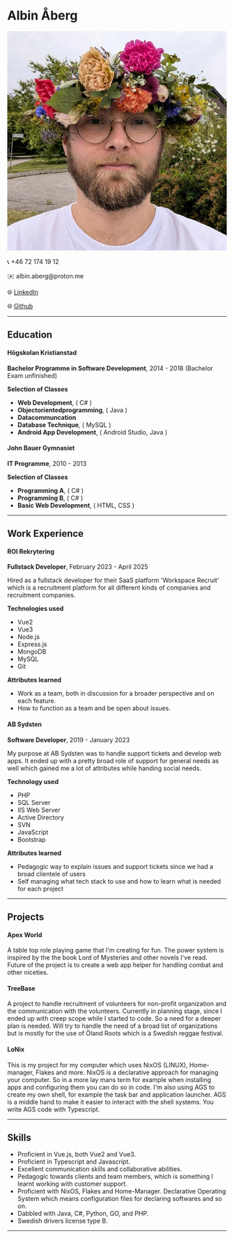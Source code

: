 # Albin Åberg

<div class="cv-header">
  <div class="cv-header--left">
    <img src="assets/profile-picture.jpg" alt="Profile Picture" class="cv-header--profile-img">
  </div>
  <div class="cv-header--right">
	<p>📞 +46 72 174 19 12</p>
	<p>✉️ albin.aberg@proton.me</p>
	<p>🌐 <a href="https://www.linkedin.com/in/albin-hans-peter-aberg/">LinkedIn</a>
	</p>
	<p>🌐 <a href="https://github.com/Lodjuret">Github</a>
	</p>
  </div>
</div>
<p></p>

---
## Education

#### Högskolan Kristianstad
**Bachelor Programme in Software Development**, 2014 - 2018 (Bachelor Exam unfinished)

**Selection of Classes**
- **Web Development**, ( C# )
- **Objectorientedprogramming**, ( Java )
- **Datacommuncation**
- **Database Technique**, ( MySQL )
- **Android App Development**, ( Android Studio, Java )

#### John Bauer Gymnasiet
**IT Programme**, 2010 - 2013

**Selection of Classes**
- **Programming A**, ( C# )
- **Programming B**, ( C# ) 
- **Basic Web Development**, ( HTML, CSS )

---
## Work Experience

#### ROI Rekrytering
**Fullstack Developer**, February 2023 - April 2025

Hired as a fullstack developer for their SaaS platform 'Workspace Recruit' which is a recruitment platform for all different kinds of companies and recruitment companies.

**Technologies used**
- Vue2
- Vue3
- Node.js
- Express.js
- MongoDB
- MySQL
- Git

**Attributes learned**
- Work as a team, both in discussion for a broader perspective and on each feature.
- How to function as a team and be open about issues.

#### AB Sydsten
**Software Developer**, 2019 - January 2023

My purpose at AB Sydsten was to handle support tickets and develop web apps. It ended up with a pretty broad role of support for general needs as well which gained me a lot of attributes while handing social needs. 

**Technology used**
- PHP
- SQL Server
- IIS Web Server
- Active Directory
- SVN
- JavaScript
- Bootstrap

**Attributes learned**
- Pedagogic way to explain issues and support tickets since we had a broad clientele of users 
- Self managing what tech stack to use and how to learn what is needed for each project

---
## Projects

#### Apex World
A table top role playing game that I'm creating for fun. The power system is inspired by the the book Lord of Mysteries and other novels I've read. Future of the project is to create a web app helper for handling combat and other niceties.

#### TreeBase
A project to handle recruitment of volunteers for non-profit organization and the communication with the volunteers. Currently in planning stage, since I ended up with creep scope while I started to code. So a need for a deeper plan is needed. Will try to handle the need of a broad list of organizations but is mostly for the use of Öland Roots which is a Swedish reggae festival. 

#### LoNix
This is my project for my computer which uses NixOS (LINUX), Home-manager, Flakes and more. NixOS is a declarative approach for managing your computer. So in a more lay mans term for example when installing apps and configuring them you can do so in code. I'm also using AGS to create my own shell, for example the task bar and application launcher. AGS is a middle hand to make it easier to interact with the shell systems. You write AGS code with Typescript.

---
## Skills

- Proficient in Vue.js, both Vue2 and Vue3.
- Proficient in Typescript and Javascript.
- Excellent communication skills and collaborative abilities. 
- Pedagogic towards clients and team members, which is something I learnt working with customer support.
- Proficient with NixOS, Flakes and Home-Manager. Declarative Operating System which means configuration files for declaring softwares and so on.
- Dabbled with Java, C#, Python, GO, and PHP. 
- Swedish drivers license type B.
---